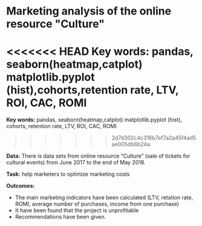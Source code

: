 # Marketing analysis of the online resource "Culture"

<<<<<<< HEAD
**Key words:** pandas, seaborn(heatmap,catplot) matplotlib.pyplot (hist),cohorts,retention rate, LTV, ROI, CAC, ROMI 
=======
**Key words:** pandas, seaborn(heatmap,catplot) matplotlib.pyplot (hist), cohorts, retention rate, LTV, ROI, CAC, ROMI 
>>>>>>> 2d7d302c4c316b7ef7a2a45f4ad5ae005db6b24a

**Data:**  There is data sets from online resource “Culture” (sale of tickets for cultural events) from June 2017 to the end of May 2018.

**Task:** help marketers to optimize marketing costs

**Outcomes:**
- The main marketing indicators have been calculated (LTV, retation rate, ROMI, average number of purchases, income from one purchase)
- It have been found that the project is unprofitable
- Recommendations have been given.
